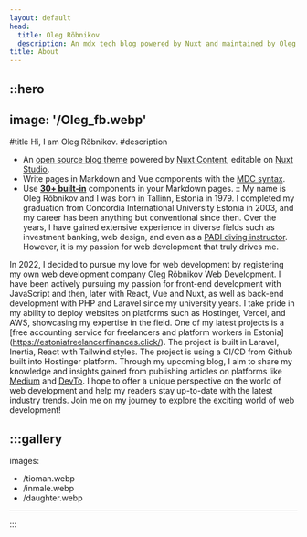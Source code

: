 ```yaml
---
layout: default
head:
  title: Oleg Rõbnikov
  description: An mdx tech blog powered by Nuxt and maintained by Oleg Rõbnikov.
title: About
---
```


::hero
---
image: '/Oleg_fb.webp'
---
#title
Hi, I am Oleg Rõbnikov.
#description
- An [open source blog theme](https://github.com/nuxt-themes/alpine) powered by [Nuxt Content](https://content.nuxtjs.org), editable on [Nuxt Studio](https://nuxt.studio/).
- Write pages in Markdown and Vue components with the [MDC syntax](https://content.nuxtjs.org/guide/writing/mdc).
- Use [**30+ built-in**](https://elements.nuxt.space) components in your Markdown pages.
::
My name is Oleg Rõbnikov and I was born in Tallinn, Estonia in 1979. I completed my graduation from Concordia International University Estonia in 2003, and my career has been anything but conventional since then. Over the years, I have gained extensive experience in diverse fields such as investment banking, web design, and even as a [PADI diving instructor](https://divewitholeg.com). However, it is my passion for web development that truly drives me.

In 2022, I decided to pursue my love for web development by registering my own web development company Oleg Rõbnikov Web Development. I have been actively pursuing my passion for front-end development with JavaScript and then, later with React, Vue and Nuxt, as well as back-end development with PHP and Laravel since my university years. I take pride in my ability to deploy websites on platforms such as Hostinger, Vercel, and AWS, showcasing my expertise in the field. One of my latest projects is a [free accounting service for freelancers and platform workers in Estonia] (https://estoniafreelancerfinances.click/). The project is built in Laravel, Inertia, React with Tailwind styles. The project is using a CI/CD from Github built into Hostinger platform. Through my upcoming blog, I aim to share my knowledge and insights gained from publishing articles on platforms like [Medium](https://medium.com/@rybniko) and [DevTo](https://dev.to/divewitholeg). I hope to offer a unique perspective on the world of web development and help my readers stay up-to-date with the latest industry trends. Join me on my journey to explore the exciting world of web development!

:::gallery
---
images:
- /tioman.webp
- /inmale.webp
- /daughter.webp
---
:::
